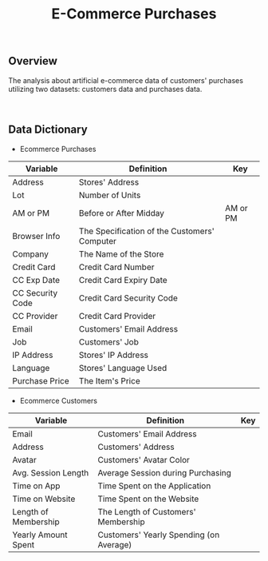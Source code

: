 <center><h1><b>E-Commerce Purchases</b></h1></center>

<br>

<h2>Overview</h2>

The analysis about artificial e-commerce data of customers' purchases utilizing two datasets: customers data and purchases data. 

<br>

## Data Dictionary

- Ecommerce Purchases

| Variable         | Definition                                   | Key      |
| ---------------- | -------------------------------------------- | -------- |
| Address          | Stores' Address                              |          |
| Lot              | Number of Units                              |          |
| AM or PM         | Before or After Midday                       | AM or PM |
| Browser Info     | The Specification of the Customers' Computer |          |
| Company          | The Name of the Store                        |          |
| Credit Card      | Credit Card Number                           |          |
| CC Exp Date      | Credit Card Expiry Date                      |          |
| CC Security Code | Credit Card Security Code                    |          |
| CC Provider      | Credit Card Provider                         |          |
| Email            | Customers' Email Address                     |          |
| Job              | Customers' Job                               |          |
| IP Address       | Stores' IP Address                           |          |
| Language         | Stores' Language Used                        |          |
| Purchase Price   | The Item's Price                             |          |

- Ecommerce Customers

| Variable             | Definition                              | Key  |
| -------------------- | --------------------------------------- | ---- |
| Email                | Customers' Email Address                |      |
| Address              | Customers' Address                      |      |
| Avatar               | Customers' Avatar Color                 |      |
| Avg. Session Length  | Average Session during Purchasing       |      |
| Time on App          | Time Spent on the Application           |      |
| Time on Website      | Time Spent on the Website               |      |
| Length of Membership | The Length of Customers' Membership     |      |
| Yearly Amount Spent  | Customers' Yearly Spending (on Average) |      |
